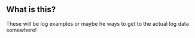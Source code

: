 ## What is this?
These will be log examples or maybe he ways to get to the actual log data somewhere!